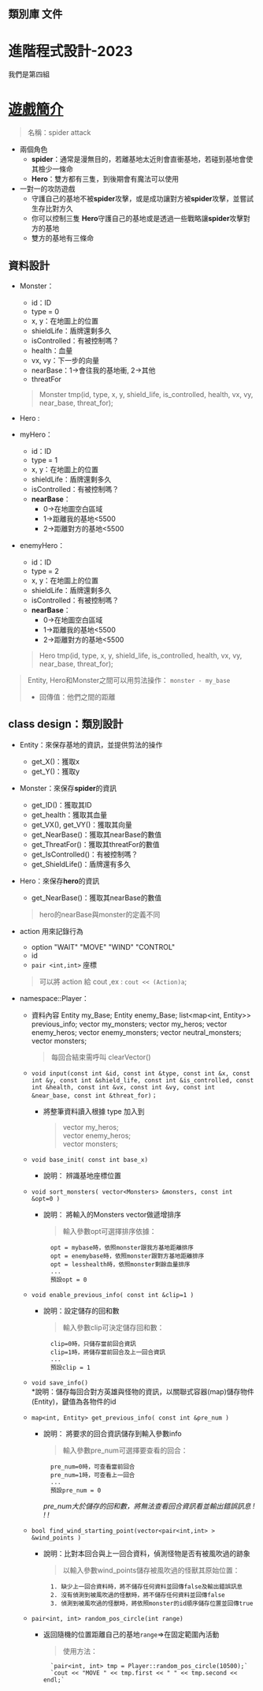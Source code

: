 ## 類別庫 文件
# 進階程式設計-2023
我們是第四組
# [遊戲簡介]( https://www.codingame.com/multiplayer/bot-programming/spring-challenge-2022)
> 名稱：spider attack
* 兩個角色
	* **spider**：通常是漫無目的，若離基地太近則會直衝基地，若碰到基地會使其檢少一條命
	* **Hero**：雙方都有三隻，到後期會有魔法可以使用
* 一對一的攻防遊戲
	* 守護自己的基地不被**spider**攻擊，或是成功讓對方被**spider**攻擊，並嘗試生存比對方久
	* 你可以控制三隻 **Hero**守護自己的基地或是透過一些戰略讓**spider**攻擊對方的基地
	* 雙方的基地有三條命
	
## 資料設計
* Monster：
	* id：ID
	* type = 0
	* x, y：在地圖上的位置
	* shieldLife：盾牌還剩多久
	* isControlled：有被控制嗎？
	* health：血量
	* vx, vy：下一步的向量
	* nearBase：1&rarr;會往我的基地衝, 2&rarr;其他
	* threatFor

	> Monster tmp(id, type, x, y, shield_life, is_controlled, health, vx, vy, near_base, threat_for);
 * Hero :
  * myHero：
    * id：ID
    * type = 1
    * x, y：在地圖上的位置
    * shieldLife：盾牌還剩多久
    * isControlled：有被控制嗎？
    * **nearBase**：
      * 0&rarr;在地圖空白區域
      * 1&rarr;距離我的基地<5500
      * 2&rarr;距離對方的基地<5500
  * enemyHero：
    * id：ID
    * type = 2
    * x, y：在地圖上的位置
    * shieldLife：盾牌還剩多久
    * isControlled：有被控制嗎？
    * **nearBase**：
      * 0&rarr;在地圖空白區域
      * 1&rarr;距離我的基地<5500
      * 2&rarr;距離對方的基地<5500
	> Hero tmp(id, type, x, y, shield_life, is_controlled, health, vx, vy, near_base, threat_for);

		
> Entity, Hero和Monster之間可以用剪法操作：
> `monster - my_base `
> * 回傳值：他們之間的距離

## class design：類別設計

* Entity：來保存基地的資訊，並提供剪法的操作
	* get_X()：獲取x
	* get_Y()：獲取y
* Monster：來保存**spider**的資訊
	* get_ID()：獲取其ID
	* get_health：獲取其血量
	* get_VX(), get_VY()：獲取其向量
	* get_NearBase()：獲取其nearBase的數值
	* get_ThreatFor()：獲取其threatFor的數值
 	* get_IsControlled()：有被控制嗎？
 	* get_ShieldLife()：盾牌還有多久
* Hero：來保存**hero**的資訊
	* get_NearBase()：獲取其nearBase的數值
	> hero的nearBase與monster的定義不同
* action 用來記錄行為
	* option "WAIT" "MOVE" "WIND" "CONTROL"
	* id
	* `pair <int,int>` 座標
	> 可以將 action 給 cout ,ex : `cout << (Action)a`;
* namespace::Player：

	* 資料內容
		Entity my_Base;
		Entity enemy_Base;
		list<map<int, Entity>> previous_info;
		vector<Monsters> my_monsters;
		vector<Hero> my_heros;
		vector<Hero> enemy_heros;
		vector<Monsters> enemy_monsters;
		vector<Monsters> neutral_monsters;
		vector<Monsters> monsters;
		> 每回合結束需呼叫 clearVector() 
	* `void input(const int &id, const int &type, const int &x, const int &y, const int &shield_life, const int &is_controlled, const int &health, const int &vx, const int &vy, const int &near_base, const int &threat_for)；`
		* 將整筆資料讀入根據 type 加入到 
			> vector<Hero> my_heros;  
			vector<Hero> enemy_heros;  
			vector<Monsters> monsters;

    * `void base_init( const int base_x)`

        * 說明：
            辨識基地座標位置
  
    * `void sort_monsters( vector<Monsters> &monsters, const int &opt=0 )`  

        * 說明：
            將輸入的Monsters vector做遞增排序

			>	輸入參數opt可選擇排序依據：  
			  
				opt = mybase時，依照monster跟我方基地距離排序  
				opt = enemybase時，依照monster跟對方基地距離排序  
				opt = lesshealth時，依照monster剩餘血量排序  
				...  
				預設opt = 0

    * `void enable_previous_info( const int &clip=1 )`  
        * 說明：設定儲存的回和數
        
			>	輸入參數clip可決定儲存回和數：  
				
				clip=0時，只儲存當前回合資訊  
				clip=1時，將儲存當前回合及上一回合資訊  
				...  
				預設clip = 1  
  
	* `void save_info()`  
		*說明：儲存每回合對方英雄與怪物的資訊，以關聯式容器(map)儲存物件(Entity)，鍵值為各物件的id
  
    * `map<int, Entity> get_previous_info( const int &pre_num )`

        * 說明：
            將要求的回合資訊儲存到輸入參數info
            
			> 輸入參數pre_num可選擇要查看的回合： 
			   
				pre_num=0時，可查看當前回合  
				pre_num=1時，可查看上一回合  
				...   
				預設pre_num = 0  

            *pre_num大於儲存的回和數，將無法查看回合資訊看並輸出錯誤訊息 ! ! !*
  
    * `bool find_wind_starting_point(vector<pair<int,int> > &wind_points )`

        * 說明：比對本回合與上一回合資料，偵測怪物是否有被風吹過的跡象

			> 以輸入參數wind_points儲存被風吹過的怪獸其原始位置：

				1. 缺少上一回合資料時，將不儲存任何資料並回傳false及輸出錯誤訊息  
				2. 沒有偵測到被風吹過的怪獸時，將不儲存任何資料並回傳false 
				3. 偵測到被風吹過的怪獸時，將依照monster的id順序儲存位置並回傳true
				
	* `pair<int, int> random_pos_circle(int range) `
		* 返回隨機的位置距離自己的基地`range`=>在固定範圍內活動

			> 使用方法：  
			  
				`pair<int, int> tmp = Player::random_pos_circle(10500);`  
				`cout << "MOVE " << tmp.first << " " << tmp.second << endl;`
